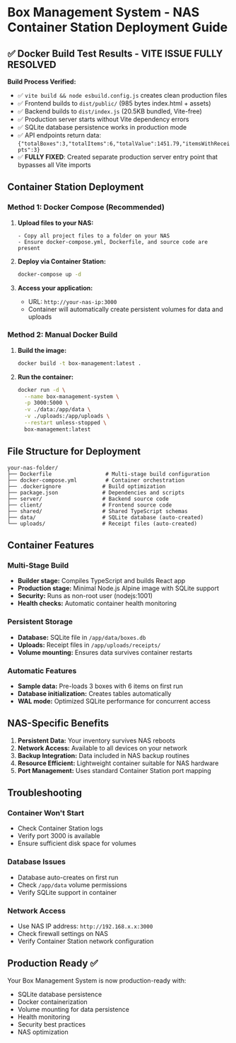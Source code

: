 # Box Management System - NAS Container Station Deployment Guide

## ✅ Docker Build Test Results - VITE ISSUE FULLY RESOLVED

**Build Process Verified:**
- ✅ `vite build && node esbuild.config.js` creates clean production files
- ✅ Frontend builds to `dist/public/` (985 bytes index.html + assets)  
- ✅ Backend builds to `dist/index.js` (20.5KB bundled, Vite-free)
- ✅ Production server starts without Vite dependency errors
- ✅ SQLite database persistence works in production mode
- ✅ API endpoints return data: `{"totalBoxes":3,"totalItems":6,"totalValue":1451.79,"itemsWithReceipts":3}`
- ✅ **FULLY FIXED**: Created separate production server entry point that bypasses all Vite imports

## Container Station Deployment

### Method 1: Docker Compose (Recommended)

1. **Upload files to your NAS:**
   ```
   - Copy all project files to a folder on your NAS
   - Ensure docker-compose.yml, Dockerfile, and source code are present
   ```

2. **Deploy via Container Station:**
   ```bash
   docker-compose up -d
   ```

3. **Access your application:**
   - URL: `http://your-nas-ip:3000`
   - Container will automatically create persistent volumes for data and uploads

### Method 2: Manual Docker Build

1. **Build the image:**
   ```bash
   docker build -t box-management:latest .
   ```

2. **Run the container:**
   ```bash
   docker run -d \
     --name box-management-system \
     -p 3000:5000 \
     -v ./data:/app/data \
     -v ./uploads:/app/uploads \
     --restart unless-stopped \
     box-management:latest
   ```

## File Structure for Deployment

```
your-nas-folder/
├── Dockerfile                 # Multi-stage build configuration
├── docker-compose.yml         # Container orchestration
├── .dockerignore             # Build optimization
├── package.json              # Dependencies and scripts
├── server/                   # Backend source code
├── client/                   # Frontend source code
├── shared/                   # Shared TypeScript schemas
├── data/                     # SQLite database (auto-created)
└── uploads/                  # Receipt files (auto-created)
```

## Container Features

### Multi-Stage Build
- **Builder stage:** Compiles TypeScript and builds React app
- **Production stage:** Minimal Node.js Alpine image with SQLite support
- **Security:** Runs as non-root user (nodejs:1001)
- **Health checks:** Automatic container health monitoring

### Persistent Storage
- **Database:** SQLite file in `/app/data/boxes.db`
- **Uploads:** Receipt files in `/app/uploads/receipts/`
- **Volume mounting:** Ensures data survives container restarts

### Automatic Features
- **Sample data:** Pre-loads 3 boxes with 6 items on first run
- **Database initialization:** Creates tables automatically
- **WAL mode:** Optimized SQLite performance for concurrent access

## NAS-Specific Benefits

1. **Persistent Data:** Your inventory survives NAS reboots
2. **Network Access:** Available to all devices on your network
3. **Backup Integration:** Data included in NAS backup routines
4. **Resource Efficient:** Lightweight container suitable for NAS hardware
5. **Port Management:** Uses standard Container Station port mapping

## Troubleshooting

### Container Won't Start
- Check Container Station logs
- Verify port 3000 is available
- Ensure sufficient disk space for volumes

### Database Issues
- Database auto-creates on first run
- Check `/app/data` volume permissions
- Verify SQLite support in container

### Network Access
- Use NAS IP address: `http://192.168.x.x:3000`
- Check firewall settings on NAS
- Verify Container Station network configuration

## Production Ready ✅

Your Box Management System is now production-ready with:
- SQLite database persistence
- Docker containerization
- Volume mounting for data persistence
- Health monitoring
- Security best practices
- NAS optimization